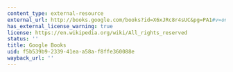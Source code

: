 ```yaml
---
content_type: external-resource
external_url: http://books.google.com/books?id=X6xJRc8r4sUC&pg=PA1#v=onepage
has_external_license_warning: true
license: https://en.wikipedia.org/wiki/All_rights_reserved
status: ''
title: Google Books
uid: f5b539b9-2339-41ea-a58a-f8ffe360088e
wayback_url: ''
---
```

